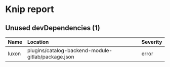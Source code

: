 # Knip report

## Unused devDependencies (1)

| Name  | Location     | Severity |
| :---- | :----------- | :------- |
| luxon | plugins/catalog-backend-module-gitlab/package.json | error    |

